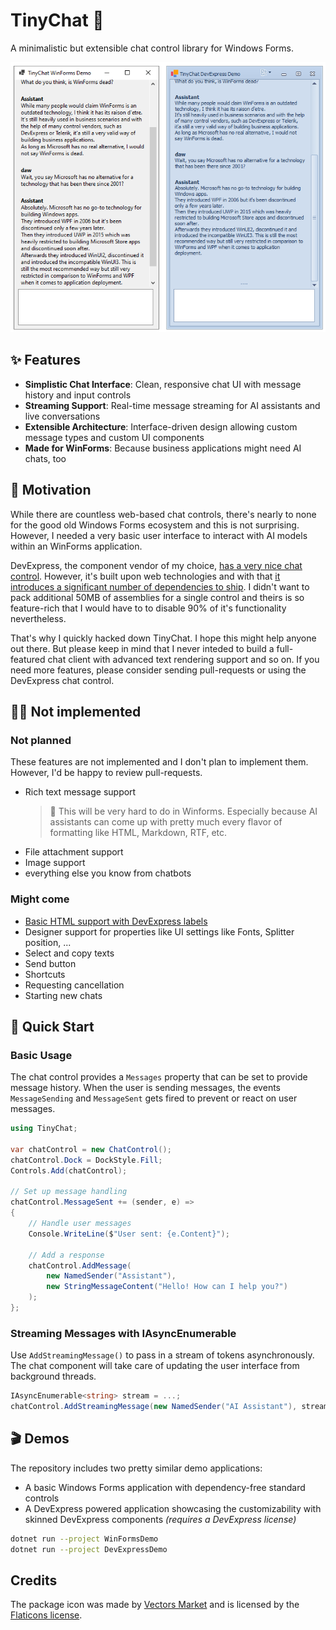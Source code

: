# TinyChat 💬

A minimalistic but extensible chat control library for Windows Forms.

![Screenshot](docs/Screenshot.png)

## ✨ Features

- **Simplistic Chat Interface**: Clean, responsive chat UI with message history and input controls
- **Streaming Support**: Real-time message streaming for AI assistants and live conversations
- **Extensible Architecture**: Interface-driven design allowing custom message types and custom UI components
- **Made for WinForms**: Because business applications might need AI chats, too

## 💖 Motivation

While there are countless web-based chat controls, there's nearly to none for the good old Windows Forms ecosystem and this is not surprising. However, I needed a very basic user interface to interact with AI models within an WinForms application. 

DevExpress, the component vendor of my choice, [has a very nice chat control](http://docs.devexpress.com/WindowsForms/405218). However, it's built upon web technologies and with that [it introduces a significant number of dependencies to ship](https://supportcenter.devexpress.com/ticket/details/t1294891/aichatcontrol-without-webview). I didn't want to pack additional 50MB of assemblies for a single control and theirs is so feature-rich that I would have to to disable 90% of it's functionality nevertheless.

That's why I quickly hacked down TinyChat. I hope this might help anyone out there. But please keep in mind that I never inteded to build a full-featured chat client with advanced text rendering support and so on. If you need more features, please consider sending pull-requests or using the DevExpress chat control.

## 🤷‍♂️ Not implemented

### Not planned

These features are not implemented and I don't plan to implement them. However, I'd be happy to review pull-requests.

- Rich text message support
  > 🔸 This will be very hard to do in Winforms. Especially because AI assistants can come up with pretty much every flavor of formatting like HTML, Markdown, RTF, etc.
- File attachment support
- Image support
- everything else you know from chatbots

### Might come
- [Basic HTML support with DevExpress labels](https://docs.devexpress.com/WindowsForms/4874/common-features/html-text-formatting)
- Designer support for properties like UI settings like Fonts, Splitter position, ...
- Select and copy texts
- Send button
- Shortcuts
- Requesting cancellation
- Starting new chats

## 🚀 Quick Start

### Basic Usage

The chat control provides a `Messages` property that can be set to provide message history.
When the user is sending messages, the events `MessageSending` and `MessageSent` gets fired to prevent or react on user messages.

```csharp
using TinyChat;

var chatControl = new ChatControl();
chatControl.Dock = DockStyle.Fill;
Controls.Add(chatControl);

// Set up message handling
chatControl.MessageSent += (sender, e) =>
{
    // Handle user messages
    Console.WriteLine($"User sent: {e.Content}");
    
    // Add a response
    chatControl.AddMessage(
        new NamedSender("Assistant"), 
        new StringMessageContent("Hello! How can I help you?")
    );
};

```

### Streaming Messages with IAsyncEnumerable

Use `AddStreamingMessage()` to pass in a stream of tokens asynchronously. The chat component will take care of updating the user interface from background threads.

```csharp
IAsyncEnumerable<string> stream = ...;
chatControl.AddStreamingMessage(new NamedSender("AI Assistant"), stream);
```

## 🎬 Demos

The repository includes two pretty similar demo applications:
- A basic Windows Forms application with dependency-free standard controls
- A DevExpress powered application showcasing the customizability with skinned DevExpress components *(requires a DevExpress license)*

```bash
dotnet run --project WinFormsDemo
dotnet run --project DevExpressDemo
```

## Credits

The package icon was made by [Vectors Market](https://www.flaticon.com/authors/vectors-market) and is licensed by the [Flaticons license](https://www.flaticon.com/legal).